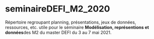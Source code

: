 # seminaireDEFI_M2_2020
Répertoire regroupant planning, présentations, jeux de données, ressources, etc. utile pour le séminaire **Modélisation, représentions et données**des M2 du master DEFI du 3 au 7 mai 2021.



